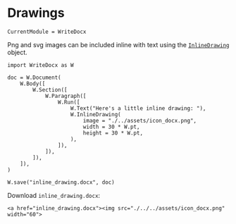# Drawings

```@meta
CurrentModule = WriteDocx
```

Png and svg images can be included inline with text using the [`InlineDrawing`](@ref) object.

```@example
import WriteDocx as W

doc = W.Document(
    W.Body([
        W.Section([
            W.Paragraph([
                W.Run([
                    W.Text("Here's a little inline drawing: "),
                    W.InlineDrawing(
                        image = "./../assets/icon_docx.png",
                        width = 30 * W.pt,
                        height = 30 * W.pt,
                    ),
                ]),
            ]),
        ]),
    ]),
)

W.save("inline_drawing.docx", doc)
```

Download `inline_drawing.docx`:

```@raw html
<a href="inline_drawing.docx"><img src="./../../assets/icon_docx.png" width="60">
```
